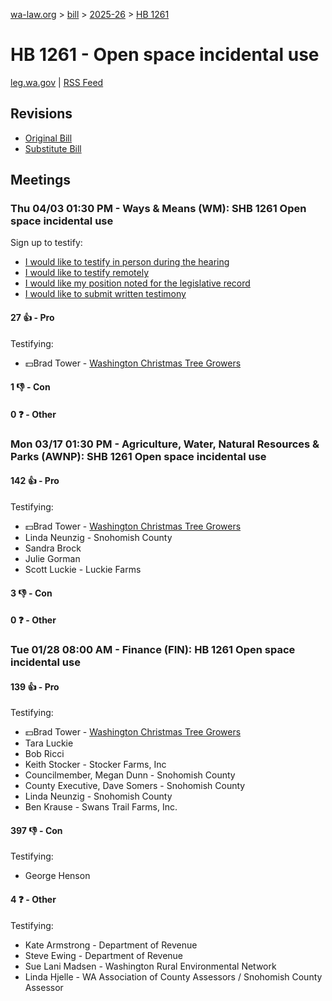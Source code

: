 [wa-law.org](/) > [bill](/bill/) > [2025-26](/bill/2025-26/) > [HB 1261](/bill/2025-26/hb/1261/)

# HB 1261 - Open space incidental use
[leg.wa.gov](https://app.leg.wa.gov/billsummary?BillNumber=1261&Year=2025&Initiative=false) | [RSS Feed](./rss.xml)

## Revisions
* [Original Bill](1/)
* [Substitute Bill](S/)

## Meetings
### Thu 04/03 01:30 PM - Ways & Means (WM): SHB 1261 Open space incidental use
Sign up to testify:
* [I would like to testify in person during the hearing](https://app.leg.wa.gov/csi/Testifier/Add?chamber=House&mId=33215&aId=166704&caId=26786&tId=1)
* [I would like to testify remotely](https://app.leg.wa.gov/csi/Testifier/Add?chamber=House&mId=33215&aId=166704&caId=26786&tId=2)
* [I would like my position noted for the legislative record](https://app.leg.wa.gov/csi/Testifier/Add?chamber=House&mId=33215&aId=166704&caId=26786&tId=3)
* [I would like to submit written testimony](https://app.leg.wa.gov/csi/Testifier/Add?chamber=House&mId=33215&aId=166704&caId=26786&tId=4)

#### 27 👍 - Pro
Testifying:
* 💵Brad Tower - [Washington Christmas Tree Growers](/org/washington_christmas_tree_growers/)

#### 1 👎 - Con

#### 0 ❓ - Other

### Mon 03/17 01:30 PM - Agriculture, Water, Natural Resources & Parks (AWNP): SHB 1261 Open space incidental use
#### 142 👍 - Pro
Testifying:
* 💵Brad Tower - [Washington Christmas Tree Growers](/org/washington_christmas_tree_growers/)
* Linda Neunzig - Snohomish County
* Sandra Brock
* Julie Gorman
* Scott Luckie - Luckie Farms

#### 3 👎 - Con

#### 0 ❓ - Other

### Tue 01/28 08:00 AM - Finance (FIN): HB 1261 Open space incidental use
#### 139 👍 - Pro
Testifying:
* 💵Brad Tower - [Washington Christmas Tree Growers](/org/washington_christmas_tree_growers/)
* Tara Luckie
* Bob Ricci
* Keith Stocker - Stocker Farms, Inc
* Councilmember, Megan Dunn - Snohomish County
* County Executive, Dave Somers - Snohomish County
* Linda Neunzig - Snohomish County
* Ben Krause - Swans Trail Farms, Inc.

#### 397 👎 - Con
Testifying:
* George Henson

#### 4 ❓ - Other
Testifying:
* Kate Armstrong - Department of Revenue
* Steve Ewing - Department of Revenue
* Sue Lani Madsen - Washington Rural Environmental Network
* Linda Hjelle - WA Association of County Assessors / Snohomish County Assessor
